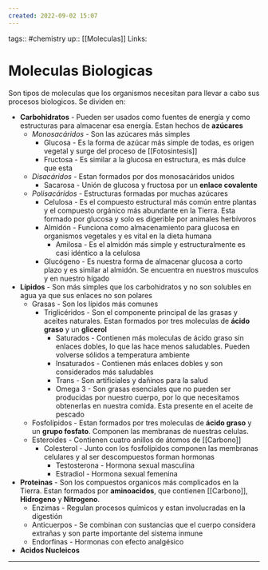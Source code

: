 ```yaml
---
created: 2022-09-02 15:07
---
```

tags:: #chemistry 
up:: [[Moleculas]]
Links: 
# Moleculas Biologicas
Son tipos de moleculas que los organismos necesitan para llevar a cabo sus procesos biologicos. Se dividen en:
- **Carbohidratos** - Pueden ser usados como fuentes de energía y como estructuras para almacenar esa energía. Estan hechos de **azúcares**
	- *Monosacáridos* - Son las azúcares más simples
		- Glucosa - Es la forma de azúcar más simple de todas, es origen vegetal y surge del proceso de [[Fotosintesis]]
		- Fructosa - Es similar a la glucosa en estructura, es más dulce que esta
	- *Disacáridos* - Estan formados por dos monosacáridos unidos
		- Sacarosa - Unión de glucosa y fructosa por un **enlace covalente**
	- *Polisacáridos* - Estructuras formadas por muchas azúcares
		- Celulosa - Es el compuesto estructural más común entre plantas y el compuesto orgánico más abundante en la Tierra. Esta formado por glucosa y solo es digerible por animales herbívoros
		- Almidón - Funciona como almacenamiento para glucosa en organismos vegetales y es vital en la dieta humana
			- Amilosa - Es el almidón más simple y estructuralmente es casi idéntico a la celulosa
		- Glucógeno - Es nuestra forma de almacenar glucosa a corto plazo y es similar al almidón. Se encuentra en nuestros musculos y en nuestro hígado
- **Lípidos** - Son más simples que los carbohidratos y no son solubles en agua ya que sus enlaces no son polares
	- Grasas - Son los lípidos más comunes
		- Triglicéridos - Son el componente principal de las grasas y aceites naturales. Estan formados por tres moleculas de **ácido graso** y un **glicerol**
			- Saturados - Contienen más moleculas de ácido graso sin enlaces dobles, lo que las hace menos saludables. Pueden volverse sólidos a temperatura ambiente
			- Insaturados - Contienen más enlaces dobles y son considerados más saludables
			- Trans - Son artificiales y dañinos para la salud
			- Omega 3 - Son grasas esenciales que no pueden ser producidas por nuestro cuerpo, por lo que necesitamos obtenerlas en nuestra comida. Esta presente en el aceite de pescado
	- Fosfolípidos - Estan formados por tres moleculas de **ácido graso** y un **grupo fosfato**. Componen las membranas de nuestras celulas.
	- Esteroides - Contienen cuatro anillos de átomos de [[Carbono]]
		- Colesterol - Junto con los fosfolípidos componen las membranas celulares y al ser descompuestos forman hormonas
			- Testosterona - Hormona sexual masculina
			- Estradiol - Hormona sexual femenina
- **Proteinas** - Son los compuestos organicos más complicados en la Tierra. Estan formados por **aminoacidos**, que contienen [[Carbono]], **Hidrogeno** y **Nitrogeno**.
	- Enzimas - Regulan procesos químicos y estan involucradas en la digestión
	- Anticuerpos - Se combinan con sustancias que el cuerpo considera extrañas y son parte importante del sistema inmune
	- Endorfinas - Hormonas con efecto analgésico
- **Acidos Nucleicos**
___
